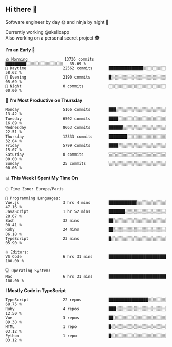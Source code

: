 ## Hi there 👋

Software engineer by day 🌞 and ninja by night 🌝

Currently working @skelloapp <br>
Also working on a personal secret project 🕵️

<!--START_SECTION:waka-->
**I'm an Early 🐤** 

```text
🌞 Morning                13736 commits       █████████░░░░░░░░░░░░░░░░   35.69 % 
🌆 Daytime                22562 commits       ███████████████░░░░░░░░░░   58.62 % 
🌃 Evening                2190 commits        █░░░░░░░░░░░░░░░░░░░░░░░░   05.69 % 
🌙 Night                  0 commits           ░░░░░░░░░░░░░░░░░░░░░░░░░   00.00 % 
```
📅 **I'm Most Productive on Thursday** 

```text
Monday                   5166 commits        ███░░░░░░░░░░░░░░░░░░░░░░   13.42 % 
Tuesday                  6502 commits        ████░░░░░░░░░░░░░░░░░░░░░   16.89 % 
Wednesday                8663 commits        ██████░░░░░░░░░░░░░░░░░░░   22.51 % 
Thursday                 12333 commits       ████████░░░░░░░░░░░░░░░░░   32.04 % 
Friday                   5799 commits        ████░░░░░░░░░░░░░░░░░░░░░   15.07 % 
Saturday                 0 commits           ░░░░░░░░░░░░░░░░░░░░░░░░░   00.00 % 
Sunday                   25 commits          ░░░░░░░░░░░░░░░░░░░░░░░░░   00.06 % 
```


📊 **This Week I Spent My Time On** 

```text
🕑︎ Time Zone: Europe/Paris

💬 Programming Languages: 
Vue.js                   3 hrs 4 mins        ████████████░░░░░░░░░░░░░   47.16 % 
JavaScript               1 hr 52 mins        ███████░░░░░░░░░░░░░░░░░░   28.67 % 
Bash                     32 mins             ██░░░░░░░░░░░░░░░░░░░░░░░   08.41 % 
Ruby                     24 mins             ██░░░░░░░░░░░░░░░░░░░░░░░   06.18 % 
TypeScript               23 mins             █░░░░░░░░░░░░░░░░░░░░░░░░   05.90 % 

🔥 Editors: 
VS Code                  6 hrs 31 mins       █████████████████████████   100.00 % 

💻 Operating System: 
Mac                      6 hrs 31 mins       █████████████████████████   100.00 % 
```

**I Mostly Code in TypeScript** 

```text
TypeScript               22 repos            █████████████████░░░░░░░░   68.75 % 
Ruby                     4 repos             ███░░░░░░░░░░░░░░░░░░░░░░   12.50 % 
Vue                      3 repos             ██░░░░░░░░░░░░░░░░░░░░░░░   09.38 % 
HTML                     1 repo              █░░░░░░░░░░░░░░░░░░░░░░░░   03.12 % 
Python                   1 repo              █░░░░░░░░░░░░░░░░░░░░░░░░   03.12 % 
```




<!--END_SECTION:waka-->

<!--
**antoinelncl/antoinelncl** is a ✨ _special_ ✨ repository because its `README.md` (this file) appears on your GitHub profile.

Here are some ideas to get you started:

- 🔭 I’m currently working on ...
- 🌱 I’m currently learning ...
- 👯 I’m looking to collaborate on ...
- 🤔 I’m looking for help with ...
- 💬 Ask me about ...
- 📫 How to reach me: ...
- 😄 Pronouns: ...
- ⚡ Fun fact: ...
-->
